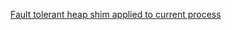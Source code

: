 

[Fault tolerant heap shim applied to current process](https://blog.csdn.net/u014563989/article/details/52809129)
